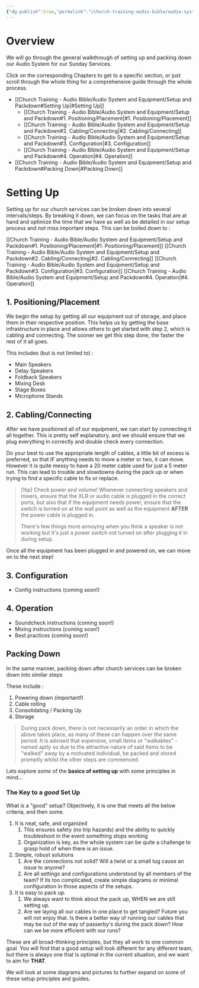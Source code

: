```yaml
---
{"dg-publish":true,"permalink":"/church-training-audio-bible/audio-system-and-equipment/setup-and-packdown/","tags":["learning"]}
---
```


# Overview
We will go through the general walkthrough of setting up and packing down our Audio System for our Sunday Services.

Click on the corresponding Chapters to get to a specific section, or just scroll through the whole thing for a comprehensive guide through the whole process.

- [[Church Training - Audio Bible/Audio System and Equipment/Setup and Packdown#Setting Up\|#Setting Up]]
	- [[Church Training - Audio Bible/Audio System and Equipment/Setup and Packdown#1. Positioning/Placement\|#1. Positioning/Placement]]
	- [[Church Training - Audio Bible/Audio System and Equipment/Setup and Packdown#2. Cabling/Connecting\|#2. Cabling/Connecting]]
	- [[Church Training - Audio Bible/Audio System and Equipment/Setup and Packdown#3. Configuration\|#3. Configuration]]
	- [[Church Training - Audio Bible/Audio System and Equipment/Setup and Packdown#4. Operation\|#4. Operation]]
- [[Church Training - Audio Bible/Audio System and Equipment/Setup and Packdown#Packing Down\|#Packing Down]]


# Setting Up

Setting up for our church services can be broken down into several intervals/steps.
By breaking it down, we can focus on the tasks that are at hand and optimize the time that we have as well as be detailed in our setup process and not miss important steps.
This can be boiled down to :

 [[Church Training - Audio Bible/Audio System and Equipment/Setup and Packdown#1. Positioning/Placement\|#1. Positioning/Placement]]
 [[Church Training - Audio Bible/Audio System and Equipment/Setup and Packdown#2. Cabling/Connecting\|#2. Cabling/Connecting]]
 [[Church Training - Audio Bible/Audio System and Equipment/Setup and Packdown#3. Configuration\|#3. Configuration]]
 [[Church Training - Audio Bible/Audio System and Equipment/Setup and Packdown#4. Operation\|#4. Operation]]



## 1. Positioning/Placement
We begin the setup by getting all our equipment out of storage, and place them in their respective position. This helps us by getting the base infrastructure in place and allows others to get started with step 2, which is cabling and connecting. The sooner we get this step done, the faster the rest of it all goes.

This includes (but is not limited to) :
- Main Speakers
- Delay Speakers
- Foldback Speakers
- Mixing Desk
- Stage Boxes
- Microphone Stands

## 2. Cabling/Connecting
After we have positioned all of our equipment, we can start by connecting it all together.
This is pretty self explanatory, and we should ensure that we plug everything in correctly and double check every connection. 

Do your best to use the appropriate length of cables, a little bit of excess is preferred, so that IF anything needs to move a meter or two, it can move. However it is quite messy to have a 20 meter cable used for just a 5 meter run. This can lead to trouble and slowdowns during the pack up or when trying to find a specific cable to fix or replace.

> [!tip] Check power and volume!
> Whenever connecting speakers and mixers, ensure that the XLR or audio cable is plugged in the correct ports, but also that if the equipment needs power, ensure that the switch is turned on at the wall point as well as the equipment **AFTER** the power cable is plugged in.
> 
> There's few things more annoying when you think a speaker is not working but it's just a power switch not turned on after plugging it in during setup.

Once all the equipment has been plugged in and powered on, we can move on to the next step!

## 3. Configuration
- Config instructions (coming soon!)


## 4. Operation
- Soundcheck instructions (coming soon!)
- Mixing instructions (coming soon!)
- Best practices (coming soon!)

## Packing Down
In the same manner, packing down after church services can be broken down into similar steps

These include :
1. Powering down (important!)
2. Cable rolling
3.  Consolidating / Packing Up
4. Storage

> During pack down, there is not necessarily an order in which the above takes place, as many of these can happen over the same period.
> It is advised that expensive, small items or "walkables" - named aptly so due to the attractive nature of said items to be "walked" away by a motivated individual, be packed and stored promptly whilst the other steps are commenced.


Lets explore *some* of the **basics of setting up** with some principles in mind...


### The Key to a *good* Set Up

What is a "good" setup? Objectively, it is one that meets all the below criteria, and then some.
1. It is neat, safe, and organized
	1. This ensures safety (no trip hazards) and the ability to quickly troubleshoot in the event something stops working
	2. Organization is key, as the whole system can be quite a challenge to grasp hold of when there is an issue. 
2. Simple, robust solutions
	1. Are the connections not solid? Will a twist or a small tug cause an issue to anyone?
	2. Are all settings and configurations understood by all members of the team? If its too complicated, create simple diagrams or minimal configuration in those aspects of the setups.
3. It is easy to pack up.
	1. We always want to think about the pack up, WHEN we are still setting up.
	2. Are we laying all our cables in one place to get tangled? Future you will not enjoy that. Is there a better way of running our cables that may be out of the way of passerby's during the pack down? How can we be more efficient with our runs?

These are all broad-thinking principles, but they all work to one common goal. 
You will find that a good setup will look different for any different team, but there is always one that is optimal in the current situation, and we want to aim for **THAT**.

We will look at some diagrams and pictures to further expand on some of these setup principles and guides.